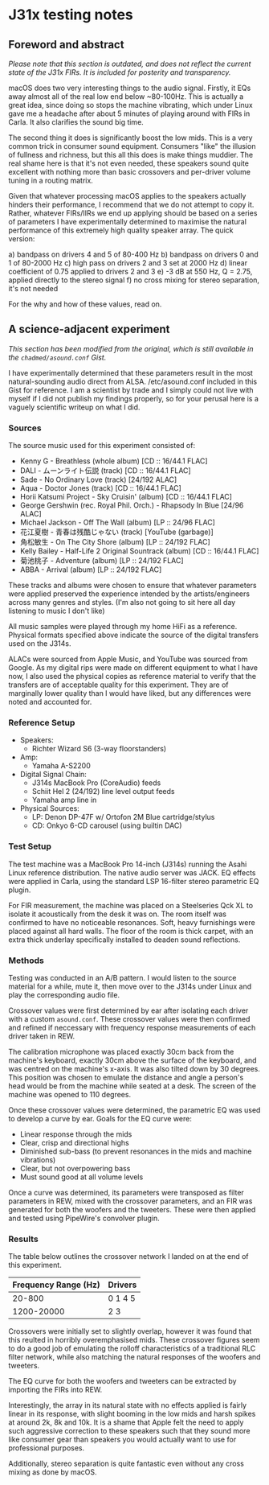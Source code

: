 # J31x testing notes

## Foreword and abstract

_Please note that this section is outdated, and does not reflect the current_
_state of the J31x FIRs. It is included for posterity and transparency._

macOS does two very interesting things to the audio signal. Firstly, it EQs away
almost all of the real low end below ~80-100Hz. This is actually a great idea,
since doing so stops the machine vibrating, which under Linux gave me a headache
after about 5 minutes of playing around with FIRs in Carla. It also clarifies the
sound big time.

The second thing it does is significantly boost the low mids. This is a very
common trick in consumer sound equipment. Consumers "like" the illusion of
fullness and richness, but this all this does is make things muddier. The real
shame here is that it's not even needed, these speakers sound quite excellent with
nothing more than basic crossovers and per-driver volume tuning in a routing
matrix.

Given that whatever processing macOS applies to the speakers actually hinders
their performance, I recommend that we do not attempt to copy it. Rather,
whatever FIRs/IIRs we end up applying should be based on a series of parameters
I have experimentally determined to maximise the natural performance of this
extremely high quality speaker array. The quick version:

a) bandpass on drivers 4 and 5 of 80-400 Hz
b) bandpass on drivers 0 and 1 of 80-2000 Hz
c) high pass on drivers 2 and 3 set at 2000 Hz
d) linear coefficient of 0.75 applied to drivers 2 and 3
e) -3 dB at 550 Hz, Q = 2.75, applied directly to the stereo signal
f) no cross mixing for stereo separation, it's not needed

For the why and how of these values, read on.


## A science-adjacent experiment

_This section has been modified from the original, which is still available in the `chadmed/asound.conf` Gist._

I have experimentally determined that these parameters result in the most
natural-sounding audio direct from ALSA. /etc/asound.conf included in this
Gist for reference. I am a scientist by trade and I simply could not live
with myself if I did not publish my findings properly, so for your perusal
here is a vaguely scientific writeup on what I did.


### Sources

The source music used for this experiment consisted of:
* Kenny G - Breathless (whole album) \[CD :: 16/44.1 FLAC\]
* DALI - ムーンライト伝説 (track) \[CD :: 16/44.1 FLAC\]
* Sade - No Ordinary Love (track) \[24/192 ALAC\]
* Aqua - Doctor Jones (track) \[CD :: 16/44.1 FLAC\]
* Horii Katsumi Project - Sky Cruisin' (album) \[CD :: 16/44.1 FLAC\]
* George Gershwin (rec. Royal Phil. Orch.) - Rhapsody In Blue \[24/96 ALAC\]
* Michael Jackson - Off The Wall (album) \[LP :: 24/96 FLAC\]
* 花江夏樹 - 青春は残酷じゃない (track) \[YouTube (garbage)\]
* 角松敏生 - On The City Shore (album) \[LP :: 24/192 FLAC\]
* Kelly Bailey - Half-Life 2 Original Sountrack (album) \[CD :: 16/44.1 FLAC\]
* 菊池桃子 - Adventure (album) \[LP :: 24/192 FLAC\]
* ABBA - Arrival (album) \[LP :: 24/192 FLAC\]

These tracks and albums were chosen to ensure that whatever parameters were
applied preserved the experience intended by the artists/engineers across many
genres and styles. (I'm also not going to sit here all day listening to
music I don't like)

All music samples were played through my home HiFi as a reference. Physical
formats specified above indicate the source of the digital transfers used
on the J314s.

ALACs were sourced from Apple Music, and YouTube was sourced from
Google. As my digital rips were made on different equipment to what I have now,
I also used the physical copies as reference material to verify that the transfers
are of acceptable quality for this experiment. They are of marginally lower
quality than I would have liked, but any differences were noted and accounted
for.

### Reference Setup

* Speakers:
    * Richter Wizard S6 (3-way floorstanders)
* Amp:
    * Yamaha A-S2200
* Digital Signal Chain:
    * J314s MacBook Pro (CoreAudio) feeds
    * Schiit Hel 2 (24/192) line level output feeds
    * Yamaha amp line in
* Physical Sources:
    * LP: Denon DP-47F w/ Ortofon 2M Blue cartridge/stylus
    * CD: Onkyo 6-CD carousel (using builtin DAC)


### Test Setup

The test machine was a MacBook Pro 14-inch (J314s) running the Asahi Linux
reference distribution. The native audio server was JACK. EQ effects were
applied in Carla, using the standard LSP 16-filter stereo parametric EQ plugin.

For FIR measurement, the machine was placed on a Steelseries Qck XL to
isolate it acoustically from the desk it was on. The room itself was confirmed to
have no noticeable resonances. Soft, heavy furnishings were placed against all
hard walls. The floor of the room is thick carpet, with an extra thick underlay
specifically installed to deaden sound reflections.

### Methods
Testing was conducted in an A/B pattern. I would listen to the source material
for a while, mute it, then move over to the J314s under Linux and play the
corresponding audio file.

Crossover values were first determined by ear after isolating each driver with
a custom `asound.conf`. These crossover values were then confirmed and refined
if neccessary with frequency response measurements of each driver taken in REW.

The calibration microphone was placed exactly 30cm back from the machine's
keyboard, exactly 30cm above the surface of the keyboard, and was centred
on the machine's x-axis. It was also tilted down by 30 degrees. This position
was chosen to emulate the distance and angle a person's head would be from the
machine while seated at a desk. The screen of the machine was opened to 110
degrees.

Once these crossover values were determined, the parametric EQ was used to
develop a curve by ear. Goals for the EQ curve were:
* Linear response through the mids
* Clear, crisp and directional highs
* Diminished sub-bass (to prevent resonances in the mids and machine vibrations)
* Clear, but not overpowering bass
* Must sound good at all volume levels

Once a curve was determined, its parameters were transposed as filter parameters
in REW, mixed with the crossover parameters, and an FIR was generated for both
the woofers and the tweeters. These were then applied and tested using PipeWire's
convolver plugin.


### Results

The table below outlines the crossover network I landed on at the end of this
experiment.


| Frequency Range (Hz) | Drivers |
| -------------------- | ------- |
| 20-800               | 0 1 4 5 |
| 1200-20000           | 2 3     |

Crossovers were initially set to slightly overlap, however it was found that
this reulted in horribly overemphasised mids. These crossover figures seem to
do a good job of emulating the rolloff characteristics of a traditional RLC
filter network, while also matching the natural responses of the woofers and
tweeters.

The EQ curve for both the woofers and tweeters can be extracted by importing the
FIRs into REW.

Interestingly, the array in its natural state with no effects applied is fairly
linear in its response, with slight booming in the low mids and harsh spikes
at around 2k, 8k and 10k. It is a shame that Apple felt the need to apply such
aggressive correction to these speakers such that they sound more like consumer
gear than speakers you would actually want to use for professional purposes.


Additionally, stereo separation is quite fantastic even without any cross
mixing as done by macOS.
